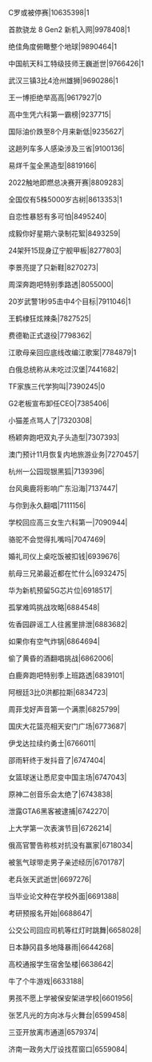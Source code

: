 C罗或被停赛|10635398|1

首款骁龙 8 Gen2 新机入网|9978408|1

绝佳角度俯瞰整个地球|9890464|1

中国航天科工特级技师王巍逝世|9766426|1

武汉三镇3比4沧州雄狮|9690286|1

王一博拒绝举高高|9617927|0

高中生凭六科第一霸榜|9237715|

国际油价跌至8个月来新低|9235627|

这趟列车多人感染涉及三省|9100136|

易烊千玺全黑造型|8819166|

2022触地即燃总决赛开赛|8809283|

全国仅有5株5000岁古树|8613353|1

自恋性暴怒有多可怕|8495240|

成毅你好星期六录制花絮|8493259|

24架歼15现身辽宁舰甲板|8277803|

李景亮提了只新鞋|8270273|

周深奔跑吧特别季路透|8055000|

20岁武警1秒95击中4个目标|7911046|1

王鹤棣狂炫辣条|7827525|

费德勒正式退役|7798362|

江歌母亲回应底线改编江歌案|7784879|1

白俄总统称从未吃过汉堡|7441682|

TF家族三代学狗叫|7390245|0

G2老板宣布卸任CEO|7385406|

小猫差点骂人了|7320308|

杨颖奔跑吧双丸子头造型|7307393|

澳门预计11月恢复内地旅游业务|7270457|

杭州一公园现银黑狐|7139396|

台风奥鹿将影响广东沿海|7137447|

与你到永久翻唱|7111156|

学校回应高三女生六科第一|7090944|

骆驼不会觉得扎嘴吗|7047469|

婚礼司仪上桌吃饭被扣钱|6939676|

航母三兄弟最近都在忙什么|6932475|

华为新机预留5G芯片位|6918517|

孤掌难鸣挑战攻略|6884548|

佐香园辟谣工人往酱里排泄|6883682|

如果你有空气炸锅|6864694|

偷了黄昏的酒翻唱挑战|6862006|

白鹿奔跑吧特别季上班路透|6839101|

阿根廷3比0洪都拉斯|6834723|

周菲戈好声音第一个满票|6825799|

国庆大花篮亮相天安门广场|6773687|

伊戈达拉续约勇士|6766011|

邵雨轩终于发抖音了|6747404|

女篮球迷让悉尼变中国主场|6747043|

原神二创音乐会太绝了|6743838|

泄露GTA6黑客被逮捕|6742270|

上大学第一次表演节目|6726214|

俄高官警告称核对抗没有赢家|6718034|

被氢气球带走男子亲述经历|6701787|

老兵张天武逝世|6697276|

当毕业论文种在学校外面|6691388|

考研预报名开始|6688647|

公交公司回应司机等红灯时跳舞|6658028|

日本静冈县多地降暴雨|6644268|

高校通报学生宿舍坠楼|6638642|

牛了个牛游戏|6633188|

男孩不愿上学被保安架进学校|6601956|

张艺凡光的方向冰与火舞台|6599458|

三亚开放离市通道|6579374|

济南一政务大厅设找茬窗口|6559084|

